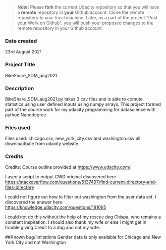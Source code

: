 >**Note**: Please **fork** the current Udacity repository so that you will have a **remote** repository in **your** Github account. Clone the remote repository to your local machine. Later, as a part of the project "Post your Work on Github", you will push your proposed changes to the remote repository in your Github account.

### Date created
23rd August 2021

### Project Title
BikeShare_SDM_aug2021

### Description
BikeShare_SDM_aug2021.py takes 3 csv files and is able to comute statistics using user defined inputs using numpy arrays.
This project formed part of the course work for my udacity programming for datascience with python Nanodegree

### Files used
Files used: chicago.csv, new_york_city.csv and washington.csv all downloadbale from udacity website

### Credits
Credits:
Course outline provided at https://www.udacity.com/

I used a script to output CWD original discovered here
https://stackoverflow.com/questions/5137497/find-current-directory-and-files-directory

I could not figure out how to filter out washington from the user data set. I discovered the answer here
https://knowledge.udacity.com/questions/181095

I could not do this without the help of my rescue dog Chispa, who remains a constant inspiration.
I should also thank my wife or else I might get in trouble giving Credit to a dog and not my wife.

##Known bug/limitations
Gender data is only available for Chicago and New York City and not Washington